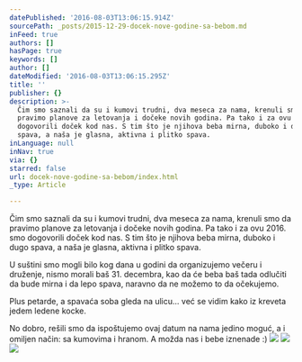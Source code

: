 ```yaml
---
datePublished: '2016-08-03T13:06:15.914Z'
sourcePath: _posts/2015-12-29-docek-nove-godine-sa-bebom.md
inFeed: true
authors: []
hasPage: true
keywords: []
author: []
dateModified: '2016-08-03T13:06:15.295Z'
title: ''
publisher: {}
description: >-
  Čim smo saznali da su i kumovi trudni, dva meseca za nama, krenuli smo da
  pravimo planove za letovanja i dočeke novih godina. Pa tako i za ovu 2016. smo
  dogovorili doček kod nas. S tim što je njihova beba mirna, duboko i dugo
  spava, a naša je glasna, aktivna i plitko spava.
inLanguage: null
inNav: true
via: {}
starred: false
url: docek-nove-godine-sa-bebom/index.html
_type: Article

---
```

Čim smo saznali da su i kumovi trudni, dva meseca za nama, krenuli smo da pravimo planove za letovanja i dočeke novih godina. Pa tako i za ovu 2016\. smo dogovorili doček kod nas. S tim što je njihova beba mirna, duboko i dugo spava, a naša je glasna, aktivna i plitko spava.

U suštini smo mogli bilo kog dana u godini da organizujemo večeru i druženje, nismo morali baš 31\. decembra, kao da će beba baš tada odlučiti da bude mirna i da lepo spava, naravno da ne možemo to da očekujemo.

Plus petarde, a spavaća soba gleda na ulicu... već se vidim kako iz kreveta jedem ledene kocke.

No dobro, rešili smo da ispoštujemo ovaj datum na nama jedino moguć, a i omiljen način: sa kumovima i hranom. A možda nas i bebe iznenade :)
![](https://s3-us-west-2.amazonaws.com/the-grid-img/p/087fee5b7a10c00d221818dbb8187178310bc2bd.jpg)
![](https://s3-us-west-2.amazonaws.com/the-grid-img/p/27f21b38d6a1f869de91174c24b8c903374121e9.jpg)
![](https://s3-us-west-2.amazonaws.com/the-grid-img/p/a84d5964201d308fb7dda3313a5687f911b6b7d3.jpg)
